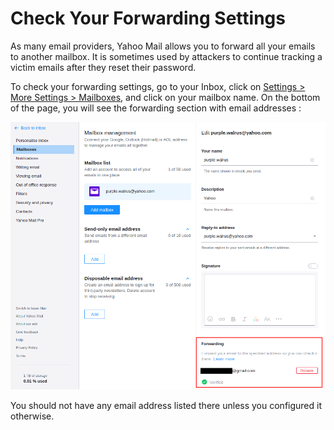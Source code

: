 # Check Your Forwarding Settings

As many email providers, Yahoo Mail allows you to forward all your emails to another mailbox. It is sometimes used by attackers to continue tracking a victim emails after they reset their password.

To check your forwarding settings, go to your Inbox, click on [Settings > More Settings > Mailboxes](https://mail.yahoo.com/d/settings/1), and click on your mailbox name. On the bottom of the page, you will see the forwarding section with email addresses :

![](../img/yahoo6.png)

You should not have any email address listed there unless you configured it otherwise.

